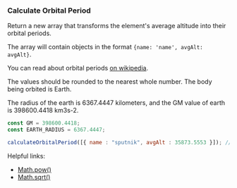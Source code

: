 ### Calculate Orbital Period

Return a new array that transforms the element's average altitude into their orbital periods.

The array will contain objects in the format `{name: 'name', avgAlt: avgAlt}`.

You can read about orbital periods [on wikipedia](http://en.wikipedia.org/wiki/Orbital_period).

The values should be rounded to the nearest whole number. The body being orbited is Earth.

The radius of the earth is 6367.4447 kilometers, and the GM value of earth is 398600.4418 km3s-2.

```javascript
const GM = 398600.4418;
const EARTH_RADIUS = 6367.4447;

calculateOrbitalPeriod([{ name : "sputnik", avgAlt : 35873.5553 }]); // returns [{ name: 'sputnik', orbitalPeriod: 86400 }]
```

Helpful links:
* [Math.pow()](https://developer.mozilla.org/en-US/docs/Web/JavaScript/Reference/Global_Objects/Math/pow)
* [Math.sqrt()](https://developer.mozilla.org/en-US/docs/Web/JavaScript/Reference/Global_Objects/Math/sqrt)
